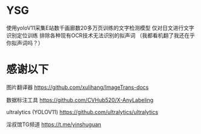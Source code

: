 # YSG
使用yoloV11采集E站数千画廊数20多万页训练的文字检测模型
仅对日文进行文字识别定位训练
排除各种现有OCR技术无法识别的拟声词
（我都看机翻了我还在乎你拟声词吗？）

# 感谢以下

图片翻译器
https://github.com/xulihang/ImageTrans-docs

数据标注工具
https://github.com/CVHub520/X-AnyLabeling

ultralytics (YOLOV11)
https://github.com/ultralytics/ultralytics

淫叔馆TG频道
https://t.me/yinshuguan
